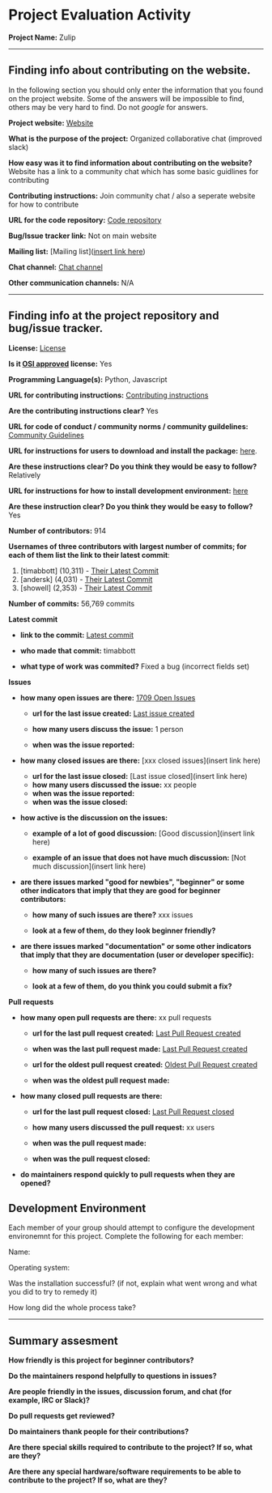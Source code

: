 # Project Evaluation Activity

__Project Name:__  Zulip

---

## Finding info about contributing on the website.

In the following section you should only enter the information that you
found on the project website. Some of the answers will be impossible to find, others
may be very hard to find. Do not _google_ for answers.

__Project website:__ [Website](https://zulip.com/)


__What is the purpose of the project:__ Organized collaborative chat (improved slack)

__How easy was it to find information about contributing on the website?__ Website has a link to a community chat which has some basic guidlines for contributing 

__Contributing instructions:__ Join community chat / also a seperate website for how to contribute

__URL for the code repository:__ [Code repository](https://github.com/zulip)

__Bug/Issue tracker link:__ Not on main website

__Mailing list:__ [Mailing list]([insert link here](https://zulip.com/development-community/))

__Chat channel:__ [Chat channel](https://chat.zulip.org/#narrow/stream/95-new-members)

__Other communication channels:__ N/A


---

## Finding info at the project repository and bug/issue tracker.

__License:__ [License](https://github.com/zulip/zulip/blob/main/LICENSE)

__Is it [OSI approved](https://opensource.org/licenses/alphabetical) license:__ Yes 

__Programming Language(s):__ Python, Javascript 

__URL for contributing instructions:__ [Contributing instructions](https://zulip.readthedocs.io/en/latest/contributing/contributing.html)

__Are the contributing instructions clear?__ Yes


__URL for code of conduct / community norms / community guildelines:__ [Community Guidelines](https://github.com/zulip/zulip/blob/main/CODE_OF_CONDUCT.md)

__URL for instructions for users to download and install the package:__  [here](https://zulip.readthedocs.io/en/latest/development/setup-recommended.html#macos). 


__Are these instructions clear? Do you think they would be easy to follow?__ Relatively 


__URL for instructions for how to install development environment:__ [here](https://zulip.readthedocs.io/en/latest/development/overview.html)


__Are these instruction clear? Do you think they would be easy to follow?__ Yes


__Number of contributors:__ 914


__Usernames of three contributors with largest number of commits; for
each of them list the link to their latest commit__:

1. [timabbott] (10,311) - [Their Latest Commit](https://github.com/zulip/zulip/commit/c0e88ad0eadba9df05a37eaf9dfc9f9f814d7600)
1. [andersk] (4,031) - [Their Latest Commit](https://github.com/zulip/zulip/commit/7b1bb984b307571f5b3ffb501226d6e970c38732)
1. [showell] (2,353) - [Their Latest Commit](https://github.com/zulip/zulip/commit/a8f5836ee6f5823082445f7bbb2ae3d7fb7a7ec1)


__Number of commits:__ 56,769 commits 

__Latest commit__ 

- __link to the commit:__ [Latest commit](https://github.com/zulip/zulip/commit/a513489f38bcad1025f3d9141a3132a166d2da6f)

- __who made that commit:__ timabbott

- __what type of work was commited?__ Fixed a bug (incorrect fields set)

__Issues__

- __how many open issues are there:__ [1709 Open Issues](https://github.com/zulip/zulip/issues)

    - __url for the last issue created:__ [Last issue created](https://github.com/zulip/zulip/issues/29139)

    - __how many users discuss the issue:__ 1 person
    
    - __when was the issue reported:__ 
    

- __how many closed issues are there:__ [xxx closed issues](insert link here)
    - __url for the last issue closed:__ [Last issue closed](insert link here)
    - __how many users discussed the issue:__ xx people
    - __when was the issue reported:__ 
    - __when was the issue closed:__ 

- __how active is the discussion on the issues:__ 

    - __example of a lot of good discussion:__ [Good discussion](insert link here)
    
    - __example of an issue that does not have much discussion:__ [Not much discussion](insert link here)



- __are there issues marked "good for newbies", "beginner" or some other indicators that imply that they are good for beginner contributors:__ 

    - __how many of such issues are there?__ xxx issues
    
    - __look at a few of them, do they look beginner friendly?__ 



- __are there issues marked "documentation" or some other indicators that imply that they are documentation (user or developer specific):__ 

    - __how many of such issues are there?__ 
    
    - __look at a few of them, do you think you could submit a fix?__ 



__Pull requests__

- __how many open pull requests are there:__ xx pull requests

    - __url for the last pull request created:__ [Last Pull Request created]()
    
    - __when was the last pull request made:__ [Last Pull Request created]()

    - __url for the oldest pull request created:__ [Oldest Pull Request created]()
    
    - __when was the oldest pull request made:__ 

- __how many closed pull requests are there:__ 

    - __url for the last pull request closed:__ [Last Pull Request closed]()
    
    - __how many users discussed the pull request:__ xx users
    
    - __when was the pull request made:__  
    
    - __when was the pull request closed:__ 
    

- __do maintainers respond quickly to pull requests when they are opened?__ 


## Development Environment 

Each member of your group should attempt to configure the development environemnt 
for this project. Complete the following for each member:

Name: 

Operating system: 

Was the installation successful? (if not, explain what went wrong and 
what you did to try to remedy it)

How long did the whole process take? 


---


## Summary assesment
__How friendly is this project for beginner contributors?__




__Do the maintainers respond helpfully to questions in issues?__



__Are people friendly in the issues, discussion forum, and chat (for example, IRC or Slack)?__




__Do pull requests get reviewed?__



__Do maintainers thank people for their contributions?__



__Are there special skills required to contribute to the project? If so, what are they?__



__Are there any special hardware/software requirements to be able to contribute to the project? If so, what are they?__


